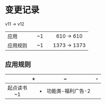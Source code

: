 # 变更记录

v11 -> v12

||||||
|-|:-:|:-:|:-:|:-:|
|应用||~1||610 -> 610|
|应用规则||~1||1373 -> 1373|

## 应用规则

||+|~|-|
|:-:|-|-|-|
|起点读书<br>~1||<li>功能类-福利广告-2||
